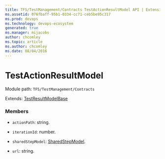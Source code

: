 ```yaml
---
title: TFS/TestManagement/Contracts TestActionResultModel API | Extensions for Azure DevOps Services
ms.assetid: 076fbaff-95b1-0334-cc71-ceb5be95c317
ms.prod: devops
ms.technology: devops-ecosystem
generated: true
ms.manager: mijacobs
author: chcomley
ms.topic: article
ms.author: chcomley
ms.date: 08/04/2016
---
```


# TestActionResultModel

Module path: `TFS/TestManagement/Contracts`

Extends: [TestResultModelBase](../../../TFS/TestManagement/Contracts/TestResultModelBase.md)

### Members

* `actionPath`: string. 

* `iterationId`: number. 

* `sharedStepModel`: [SharedStepModel](../../../TFS/TestManagement/Contracts/SharedStepModel.md). 

* `url`: string. 

